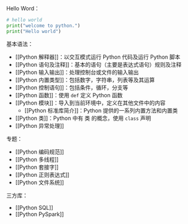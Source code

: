 Hello Word：

```python
# hello world  
print("welcome to python.")  
print("Hello world")
```

基本语法：
- [[Python 解释器]]：以交互模式运行 Python 代码及运行 Python 脚本
- [[Python 语句及注释]]：基本的语句（主要是表达式语句）规则及注释
- [[Python 输入输出]]：处理控制台或文件的输入输出
- [[Python 内置类型]]：包括数字，字符串，列表等及其运算
- [[Python 控制语句]]：包括条件，循环，分支等
- [[Python 函数]]：使用 `def` 定义 Python 函数
- [[Python 模块]]：导入到当前环境中，定义在其他文件中的内容
	- [[Python 标准库简介]]：Python 提供的一系列内置方法和内置类
- [[Python 类]]：Python 中有 类 的概念，使用 `class` 声明
- [[Python 异常处理]]

专题：
- [[Python 编码规范]]
- [[Python 多线程]]
- [[Python 套接字]]
- [[Python 正则表达式]]
- [[Python 文件系统]]

三方库：
- [[Python SQL]]
- [[Python PySpark]]
